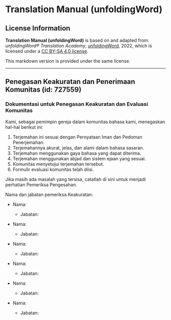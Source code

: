 # Translation Manual (unfoldingWord)

## License Information

**Translation Manual (unfoldingWord)** is based on and adapted from: _unfoldingWord® Translation Academy_, [unfoldingWord](https://unfoldingword.org/utw), 2022, which is licensed under a [CC BY-SA 4.0 license](https://creativecommons.org/licenses/by-sa/4.0/legalcode.en).

This markdown version is provided under the same license.



--------------------------------

## Penegasan Keakuratan dan Penerimaan Komunitas (id: 727559)

### Dokumentasi untuk Penegasan Keakuratan dan Evaluasi Komunitas

Kami, sebagai pemimpin gereja dalam komunitas bahasa kami, menegaskan hal\-hal berikut ini:

1. Terjemahan ini sesuai dengan Pernyataan Iman dan Pedoman Penerjemahan.
2. Terjemahannya akurat, jelas, dan alami dalam bahasa sasaran.
3. Terjemahan menggunakan gaya bahasa yang dapat diterima.
4. Terjemahan menggunakan abjad dan sistem ejaan yang sesuai.
5. Komunitas menyetujui terjemahan tersebut.
6. Formulir evaluasi komunitas telah diisi.

Jika masih ada masalah yang tersisa, catatlah di sini untuk menjadi perhatian Pemeriksa Pengesahan.

Nama dan jabatan pemeriksa Keakuratan:

* Nama:

    + Jabatan:
* Nama:

    + Jabatan:
* Nama:

    + Jabatan:
* Nama:

    + Jabatan:
* Nama:

    + Jabatan:
* Nama:

    + Jabatan:


